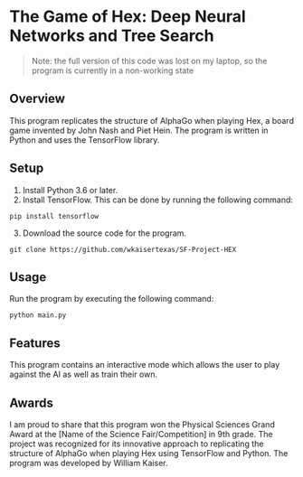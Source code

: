 # The Game of Hex: Deep Neural Networks and Tree Search

> Note: the full version of this code was lost on my laptop, so the program is currently in a non-working state

## Overview
This program replicates the structure of AlphaGo when playing Hex, a board game invented by John Nash and Piet Hein. The program is written in Python and uses the TensorFlow library.

## Setup

1. Install Python 3.6 or later.
2. Install TensorFlow. This can be done by running the following command:
```console
pip install tensorflow
```
3. Download the source code for the program.
```console
git clone https://github.com/wkaisertexas/SF-Project-HEX
```
## Usage

Run the program by executing the following command:
```console
python main.py
```
## Features
This program contains an interactive mode which allows the user to play against the AI as well as train their own.

## Awards

I am proud to share that this program won the Physical Sciences Grand Award at the [Name of the Science Fair/Competition] in 9th grade. The project was recognized for its innovative approach to replicating the structure of AlphaGo when playing Hex using TensorFlow and Python. The program was developed by William Kaiser.
